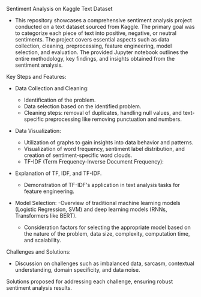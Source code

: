 Sentiment Analysis on Kaggle Text Dataset

- This repository showcases a comprehensive sentiment analysis project conducted on a text dataset sourced from Kaggle. The primary goal was to categorize each piece of text into positive, negative, or neutral sentiments. The project covers essential aspects such as data collection, cleaning, preprocessing, feature engineering, model selection, and evaluation. The provided Jupyter notebook outlines the entire methodology, key findings, and insights obtained from the sentiment analysis.

Key Steps and Features:
- Data Collection and Cleaning:
  - Identification of the problem.
  - Data selection based on the identified problem.
  - Cleaning steps: removal of duplicates, handling null values, and text-specific preprocessing like removing punctuation and numbers.

- Data Visualization:
  - Utilization of graphs to gain insights into data behavior and patterns.
  - Visualization of word frequency, sentiment label distribution, and creation of sentiment-specific word clouds.
  - TF-IDF (Term Frequency-Inverse Document Frequency):

- Explanation of TF, IDF, and TF-IDF.
  - Demonstration of TF-IDF's application in text analysis tasks for feature engineering.

- Model Selection:
  -Overview of traditional machine learning models (Logistic Regression, SVM) and deep learning models (RNNs, Transformers like BERT).
  - Consideration factors for selecting the appropriate model based on the nature of the problem, data size, complexity, computation time, and scalability.

Challenges and Solutions:
  - Discussion on challenges such as imbalanced data, sarcasm, contextual understanding, domain specificity, and data noise.

Solutions proposed for addressing each challenge, ensuring robust sentiment analysis results.
